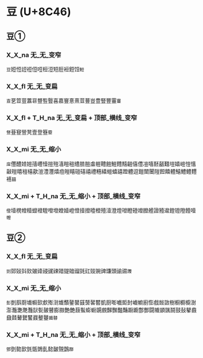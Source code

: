 # 豆 (U+8C46)

## 豆①

### X_X_na 无_无_变窄
`豆`㛒㤱䛠䄈侸哣梪浢短脰裋鋀饾`䱏`

### X_X_fl 无_无_变扁
`壴`㐙䇺䔇䕒䜳䜼䜿䝂喜嘉寷憙熹荳蘴豈豊豎豐霻`靊`

### X_X_fl + T_H_na 无_无_变扁 + 顶部_横线_变窄
`豋`䔲䆸䝁凳壹登簦`霯`

### X_X_mi 无_无_缩小
`㢄`㒥醴㛸㜐㝆㠦㦉㨟㱯㵙䁗䅱䌡䐍䐩䖒䠽䪆䭓䱺䵄䵱䶣僖僼凒嘻噽嚭囏塏嬉嵦愷憘敼暟暿榿橲歖溰澧灃熺痘皚瞦磑礂禧禮糦繥螘蟢譆蹬軆逗鎧闓闦隑餖饎體鱚鱧鳢麷鿋`囍`

### X_X_mi + T_H_na 无_无_缩小 + 顶部_横线_变窄
`僜`㙪櫈㡠䊦䗳䙞䮴噔墱嬁嬄嶝憕撎撜曀橙殪潱澄燈璒瞪磴竳膯艠證豷邆鐙镫隥饐噎`㡧`

## 豆②

### X_X_fl 无_无_变扁
`剅`郖䜴㪷㰯䜵䜶䜷䜸䜹䜺䜻䜾䝀毭豇豉豌豍豏頭䜽䝃`䝄`

### X_X_mi 无_无_缩小
`彭`剴㕏㕑㚀㡡㰻㱆㱶㴻㸍䕱䥢䵽䵾䵿䶀䶁凱厨嘭嚱壾尌巇幮廚憉戲敱敳樹橱櫉櫥澍澎灎灔灧灩獃甏皷瞽膨臌艶艷薣蟚蟛蟵覬覻豑豒豓豔蹰躕鄷酆闘隵顗颽鬪鼓鼔鼕鼖鼗鼘鼙鼚鼜鼝鼞鼟`㺣鼛`

### X_X_mi + T_H_na 无_无_缩小 + 顶部_横线_变窄
`鄧`㔁㦤㱅㲪㽅䳾亄懿皼覴鷧`䠬`